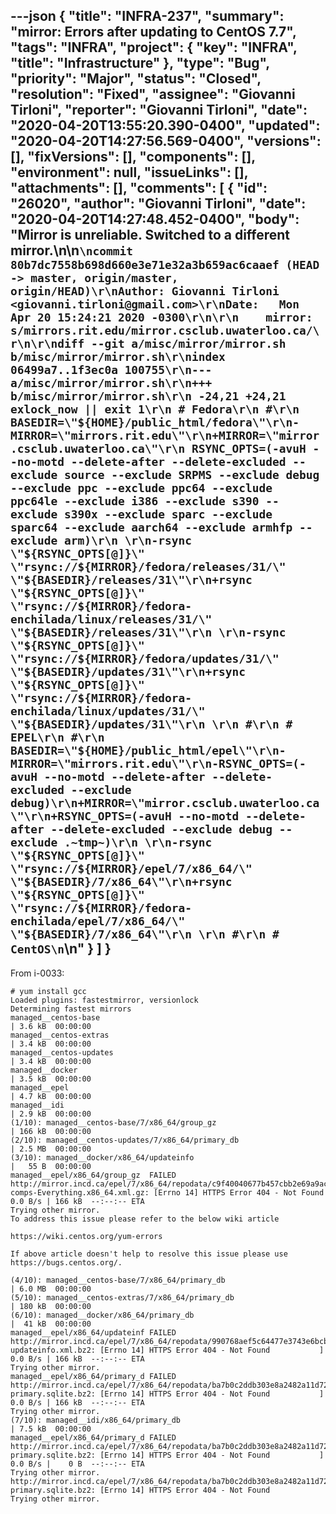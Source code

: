 ---json
{
  "title": "INFRA-237",
  "summary": "mirror: Errors after updating to CentOS 7.7",
  "tags": "INFRA",
  "project": {
    "key": "INFRA",
    "title": "Infrastructure"
  },
  "type": "Bug",
  "priority": "Major",
  "status": "Closed",
  "resolution": "Fixed",
  "assignee": "Giovanni Tirloni",
  "reporter": "Giovanni Tirloni",
  "date": "2020-04-20T13:55:20.390-0400",
  "updated": "2020-04-20T14:27:56.569-0400",
  "versions": [],
  "fixVersions": [],
  "components": [],
  "environment": null,
  "issueLinks": [],
  "attachments": [],
  "comments": [
    {
      "id": "26020",
      "author": "Giovanni Tirloni",
      "date": "2020-04-20T14:27:48.452-0400",
      "body": "Mirror is unreliable. Switched to a different mirror.\n\n```\ncommit 80b7dc7558b698d660e3e71e32a3b659ac6caaef (HEAD -> master, origin/master, origin/HEAD)\r\nAuthor: Giovanni Tirloni <giovanni.tirloni@gmail.com>\r\nDate:   Mon Apr 20 15:24:21 2020 -0300\r\n\r\n    mirror: s/mirrors.rit.edu/mirror.csclub.uwaterloo.ca/\r\n\r\ndiff --git a/misc/mirror/mirror.sh b/misc/mirror/mirror.sh\r\nindex 06499a7..1f3ec0a 100755\r\n--- a/misc/mirror/mirror.sh\r\n+++ b/misc/mirror/mirror.sh\r\n -24,21 +24,21  exlock_now || exit 1\r\n # Fedora\r\n #\r\n BASEDIR=\"${HOME}/public_html/fedora\"\r\n-MIRROR=\"mirrors.rit.edu\"\r\n+MIRROR=\"mirror.csclub.uwaterloo.ca\"\r\n RSYNC_OPTS=(-avuH --no-motd --delete-after --delete-excluded --exclude source --exclude SRPMS --exclude debug --exclude ppc --exclude ppc64 --exclude ppc64le --exclude i386 --exclude s390 --exclude s390x --exclude sparc --exclude sparc64 --exclude aarch64 --exclude armhfp --exclude arm)\r\n \r\n-rsync \"${RSYNC_OPTS[@]}\" \"rsync://${MIRROR}/fedora/releases/31/\" \"${BASEDIR}/releases/31\"\r\n+rsync \"${RSYNC_OPTS[@]}\" \"rsync://${MIRROR}/fedora-enchilada/linux/releases/31/\" \"${BASEDIR}/releases/31\"\r\n \r\n-rsync \"${RSYNC_OPTS[@]}\" \"rsync://${MIRROR}/fedora/updates/31/\" \"${BASEDIR}/updates/31\"\r\n+rsync \"${RSYNC_OPTS[@]}\" \"rsync://${MIRROR}/fedora-enchilada/linux/updates/31/\" \"${BASEDIR}/updates/31\"\r\n \r\n #\r\n # EPEL\r\n #\r\n BASEDIR=\"${HOME}/public_html/epel\"\r\n-MIRROR=\"mirrors.rit.edu\"\r\n-RSYNC_OPTS=(-avuH --no-motd --delete-after --delete-excluded --exclude debug)\r\n+MIRROR=\"mirror.csclub.uwaterloo.ca\"\r\n+RSYNC_OPTS=(-avuH --no-motd --delete-after --delete-excluded --exclude debug --exclude .~tmp~)\r\n \r\n-rsync \"${RSYNC_OPTS[@]}\" \"rsync://${MIRROR}/epel/7/x86_64/\" \"${BASEDIR}/7/x86_64\"\r\n+rsync \"${RSYNC_OPTS[@]}\" \"rsync://${MIRROR}/fedora-enchilada/epel/7/x86_64/\" \"${BASEDIR}/7/x86_64\"\r\n \r\n #\r\n # CentOS\n```\n"
    }
  ]
}
---
From i-0033:

```
# yum install gcc
Loaded plugins: fastestmirror, versionlock
Determining fastest mirrors
managed__centos-base                                                                                                                                                                          | 3.6 kB  00:00:00     
managed__centos-extras                                                                                                                                                                        | 3.4 kB  00:00:00     
managed__centos-updates                                                                                                                                                                       | 3.4 kB  00:00:00     
managed__docker                                                                                                                                                                               | 3.5 kB  00:00:00     
managed__epel                                                                                                                                                                                 | 4.7 kB  00:00:00     
managed__idi                                                                                                                                                                                  | 2.9 kB  00:00:00     
(1/10): managed__centos-base/7/x86_64/group_gz                                                                                                                                                | 166 kB  00:00:00     
(2/10): managed__centos-updates/7/x86_64/primary_db                                                                                                                                           | 2.5 MB  00:00:00     
(3/10): managed__docker/x86_64/updateinfo                                                                                                                                                     |   55 B  00:00:00     
managed__epel/x86_64/group_gz  FAILED                                          
http://mirror.incd.ca/epel/7/x86_64/repodata/c9f40040677b457cbb2e69a9ac92b943a1808c71a1d04771cb439133e5bd0c2a-comps-Everything.x86_64.xml.gz: [Errno 14] HTTPS Error 404 - Not Found  0.0 B/s | 166 kB  --:--:-- ETA 
Trying other mirror.
To address this issue please refer to the below wiki article 

https://wiki.centos.org/yum-errors

If above article doesn't help to resolve this issue please use https://bugs.centos.org/.

(4/10): managed__centos-base/7/x86_64/primary_db                                                                                                                                              | 6.0 MB  00:00:00     
(5/10): managed__centos-extras/7/x86_64/primary_db                                                                                                                                            | 180 kB  00:00:00     
(6/10): managed__docker/x86_64/primary_db                                                                                                                                                     |  41 kB  00:00:00     
managed__epel/x86_64/updateinf FAILED                                          
http://mirror.incd.ca/epel/7/x86_64/repodata/990768aef5c64477e3743e6bcbab0cbbf5cbff148ce9e8f4e434cdea59f8db12-updateinfo.xml.bz2: [Errno 14] HTTPS Error 404 - Not Found           ]  0.0 B/s | 166 kB  --:--:-- ETA 
Trying other mirror.
managed__epel/x86_64/primary_d FAILED                                          
http://mirror.incd.ca/epel/7/x86_64/repodata/ba7b0c2ddb303e8a2482a11d726bba184e9594ce3970e3825d7dedc6f110eb9c-primary.sqlite.bz2: [Errno 14] HTTPS Error 404 - Not Found           ]  0.0 B/s | 166 kB  --:--:-- ETA 
Trying other mirror.
(7/10): managed__idi/x86_64/primary_db                                                                                                                                                        | 7.5 kB  00:00:00     
managed__epel/x86_64/primary_d FAILED                                          
http://mirror.incd.ca/epel/7/x86_64/repodata/ba7b0c2ddb303e8a2482a11d726bba184e9594ce3970e3825d7dedc6f110eb9c-primary.sqlite.bz2: [Errno 14] HTTPS Error 404 - Not Found           ]  0.0 B/s |    0 B  --:--:-- ETA 
Trying other mirror.
http://mirror.incd.ca/epel/7/x86_64/repodata/ba7b0c2ddb303e8a2482a11d726bba184e9594ce3970e3825d7dedc6f110eb9c-primary.sqlite.bz2: [Errno 14] HTTPS Error 404 - Not Found
Trying other mirror.
```

        